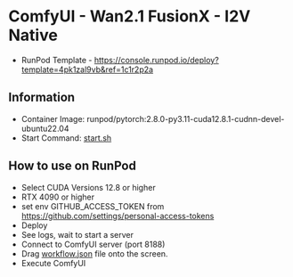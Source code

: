 # ComfyUI - Wan2.1 FusionX - I2V Native

- RunPod Template - <https://console.runpod.io/deploy?template=4pk1zal9vb&ref=1c1r2p2a>

## Information

- Container Image: runpod/pytorch:2.8.0-py3.11-cuda12.8.1-cudnn-devel-ubuntu22.04
- Start Command: [start.sh](./start.sh)

## How to use on RunPod

- Select CUDA Versions 12.8 or higher
- RTX 4090 or higher
- set env GITHUB_ACCESS_TOKEN from <https://github.com/settings/personal-access-tokens>
- Deploy
- See logs, wait to start a server
- Connect to ComfyUI server (port 8188)
- Drag [workflow.json](https://raw.githubusercontent.com/ampcpmgp/mofugao-lab/refs/heads/main/foundries/ComfyUI_Wan2_1_FusionX_I2V_Native/workflow.json) file onto the screen.
- Execute ComfyUI
